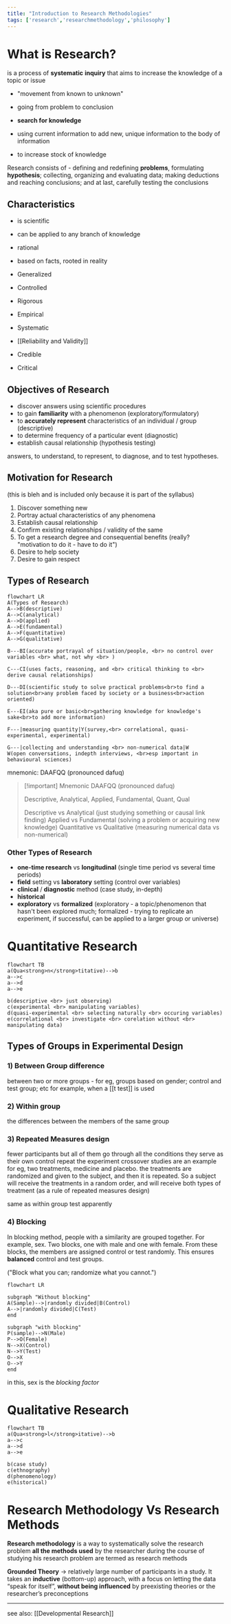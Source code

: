 ```yaml
---
title: "Introduction to Research Methodologies"
tags: ['research','researchmethodology','philosophy']
---
```

# What is Research?

is a process of **systematic** **inquiry** that aims to increase the knowledge of a topic or issue

- "movement from known to unknown"
- going from problem to conclusion

- **search for knowledge**
- using current information to add new, unique information to the body of information
- to increase stock of knowledge

Research consists of - 
	defining and redefining **problems**, 
	formulating **hypothesis**; 
	collecting, organizing and evaluating data; 
	making deductions and reaching conclusions; 
	and at last, carefully testing the conclusions

## Characteristics
- is scientific
- can be applied to any branch of knowledge
- rational
- based on facts, rooted in reality 

- Generalized
- Controlled
- Rigorous
- Empirical 
- Systematic
- [[Reliability and Validity]]
- Credible
- Critical 
## Objectives of Research
- discover answers using scientific procedures 
- to gain **familiarity** with a phenomenon (exploratory/formulatory)
- to **accurately represent** characteristics of an individual / group (descriptive)
- to determine frequency of a particular event (diagnostic)
- establish causal relationship (hypothesis testing)

answers, to understand, to represent, to diagnose, and to test hypotheses. 
## Motivation for Research
(this is bleh and is included only because it is part of the syllabus)
1. Discover something new
2. Portray actual characteristics of any phenomena
3. Establish causal relationship
4. Confirm existing relationships / validity of the same
5. To get a research degree and consequential benefits (really? "motivation to do it - have to do it")
6. Desire to help society 
7. Desire to gain respect
## Types of Research

```mermaid
flowchart LR
A(Types of Research)
A-->B(descriptive)
A-->C(analytical)
A-->D(applied)
A-->E(fundamental)
A-->F(quantitative)
A-->G(qualitative)

B---BI(accurate portrayal of situation/people, <br> no control over variables <br> what, not why <br> )

C---CI(uses facts, reasoning, and <br> critical thinking to <br> derive causal relationships)

D---DI(scientific study to solve practical problems<br>to find a solution<br>any problem faced by society or a business<br>action oriented)

E---EI(aka pure or basic<br>gathering knowledge for knowledge's sake<br>to add more information)

F---|measuring quantity|Y(survey,<br> correlational, quasi-experimental, experimental)

G---|collecting and understanding <br> non-numerical data|W
W(open conversations, indepth interviews, <br>esp important in behavioural sciences)

```
mnemonic: DAAFQQ (pronounced dafuq) 

> [!important] Mnemonic
> DAAFQQ (pronounced dafuq)
> 
> Descriptive, Analytical, Applied, Fundamental, Quant, Qual
> 
> Descriptive vs Analytical (just studying something or causal link finding)
> Applied vs Fundamental (solving a problem or acquiring new knowledge)
> Quantitative vs Qualitative (measuring numerical data vs non-numerical)

### Other Types of Research

- **one-time research** vs **longitudinal** (single time period vs several time periods)
- **field** setting vs **laboratory** setting (control over variables)
- **clinical** / **diagnostic** method (case study, in-depth)
- **historical** 
- **exploratory** vs **formalized**
	(exploratory - a topic/phenomenon that hasn't been explored much; formalized - trying to replicate an experiment, if successful, can be applied to a larger group or universe)


# Quantitative Research

```mermaid
flowchart TB
a(Qua<strong>n</strong>titative)-->b
a-->c
a-->d
a-->e

b(descriptive <br> just observing)
c(experimental <br> manipulating variables)
d(quasi-experimental <br> selecting naturally <br> occuring variables)
e(correlational <br> investigate <br> corelation without <br> manipulating data)

```


## Types of Groups in Experimental Design

### 1) **Between Group difference**
   between two or more groups - for eg, groups based on gender; control and test group; etc 
   for example, when a [[t test]] is used

### 2) **Within group**
   the differences between the members of the same group 
   
### 3) **Repeated Measures design**
   fewer participants but all of them go through all the conditions
   they serve as their own control
   repeat the experiment 
   crossover studies are an example 
   for eg, two treatments, medicine and placebo. 
   the treatments are randomized and given to the subject, and then it is repeated. So a subject will receive the treatments in a random order, and will receive both types of treatment (as a rule of repeated measures design)  

same as within group test apparently

### 4) Blocking
   In blocking method, people with a similarity are grouped together. For example, sex. Two blocks, one with male and one with female. From these blocks, the members are assigned control or  test randomly. This ensures **balanced** control and test groups. 

("Block what you can; randomize what you cannot.")

```mermaid
flowchart LR

subgraph "Without blocking"
A(Sample)-->|randomly divided|B(Control)
A-->|randomly divided|C(Test)
end 

subgraph "with blocking"
P(sample)-->N(Male)
P-->O(Female)
N-->X(Control)
N-->Y(Test)
O-->X
O-->Y
end 

```

in this, sex is the *blocking factor* 

# Qualitative Research
```mermaid
flowchart TB
a(Qua<strong>l</strong>itative)-->b
a-->c
a-->d
a-->e

b(case study)
c(ethnography)
d(phenomenology)
e(historical)

```

# Research Methodology Vs Research Methods

**Research methodology** is a way to systematically solve the research problem
**all the methods used** by the researcher during the course of studying 
his research problem are termed as research methods

**Grounded Theory** -> relatively large number of participants in a study. It takes an **inductive** (bottom-up) approach, with a focus on letting the data “speak for itself”, **without being influenced** by preexisting theories or the researcher’s preconceptions


---

see also: [[Developmental Research]]
